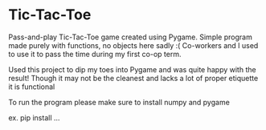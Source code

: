 # Tic-Tac-Toe
Pass-and-play Tic-Tac-Toe game created using Pygame.
Simple program made purely with functions, no objects here sadly :(
Co-workers and I used to use it to pass the time during my first co-op term.

Used this project to dip my toes into Pygame and was quite happy with the result!
Though it may not be the cleanest and lacks a lot of proper etiquette it is functional

To run the program please make sure to install
numpy
and
pygame

ex.
pip install ...

